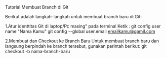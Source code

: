 Tutorial Membuat Branch di Git

Berikut adalah langkah-langkah untuk membuat branch baru di Git:

1.Atur identtitas Git di laptop/Pc masing"
    pada terminal Ketik :
    git config user name "Nama Kamu"
    git config --global user.email emailkamu@gamil.com

2.Membuat dan Checkout ke Branch Baru
    Untuk membuat branch baru dan langsung berpindah ke branch tersebut, 
    gunakan perintah berikut:
    git checkout -b nama-branch-baru
